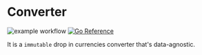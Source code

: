 # Converter

![example workflow](https://github.com/voyago/converter/actions/workflows/test.yml/badge.svg)
[![Go Reference](https://pkg.go.dev/badge/github.com/voyago/converter.svg)](https://pkg.go.dev/github.com/voyago/converter)

It is a `immutable` drop in currencies converter that's data-agnostic.
